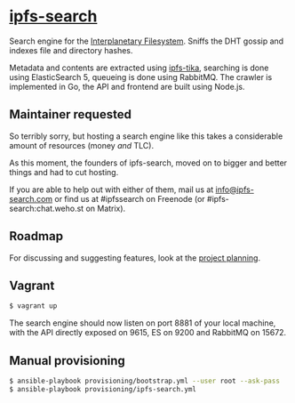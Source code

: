# [ipfs-search](http://ipfs-search.com)
Search engine for the [Interplanetary Filesystem](https://ipfs.io). Sniffs the DHT gossip and indexes file and directory hashes.

Metadata and contents are extracted using [ipfs-tika](https://github.com/dokterbob/ipfs-tika), searching is done using ElasticSearch 5, queueing is done using RabbitMQ. The crawler is implemented in Go, the API and frontend are built using Node.js.

## Maintainer requested
So terribly sorry, but hosting a search engine like this takes a considerable amount of resources (money _and_ TLC).

As this moment, the founders of ipfs-search, moved on to bigger and better things and had to cut hosting.</p>

If you are able to help out with either of them, mail us at info@ipfs-search.com or find us at #ipfssearch on Freenode (or #ipfs-search:chat.weho.st on Matrix).

## Roadmap
For discussing and suggesting features, look at the [project planning](https://github.com/ipfs-search/ipfs-search/projects).

## Vagrant
```bash
$ vagrant up
```
The search engine should now listen on port 8881 of your local machine, with the API directly exposed on 9615, ES on 9200 and RabbitMQ on 15672.

## Manual provisioning
```bash
$ ansible-playbook provisioning/bootstrap.yml --user root --ask-pass
$ ansible-playbook provisioning/ipfs-search.yml
```
